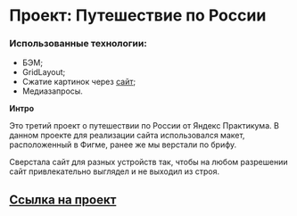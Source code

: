 # Проект: Путешествие по России

### Использованные технологии:

-   БЭМ;
-   GridLayout;
-   Сжатие картинок через [сайт](https://tinypng.com/);
-   Медиазапросы.

**Интро**

Это третий проект о путешествии по России от Яндекс Практикума. В данном проекте для реализации сайта использовался макет, расположенный в Фигме, ранее же мы верстали по брифу.

Сверстала сайт для разных устройств так, чтобы на любом разрешении сайт привлекательно выглядел и не выходил из строя.

## [Ссылка на проект](https://p4elkahmstr.github.io/russian-travel/)
